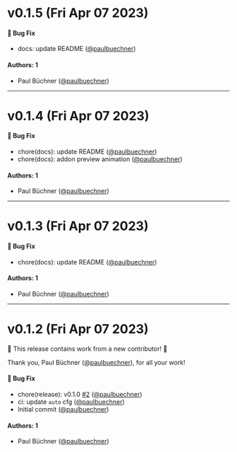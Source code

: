 # v0.1.5 (Fri Apr 07 2023)

#### 🐛 Bug Fix

- docs: update README ([@paulbuechner](https://github.com/paulbuechner))

#### Authors: 1

- Paul Büchner ([@paulbuechner](https://github.com/paulbuechner))

---

# v0.1.4 (Fri Apr 07 2023)

#### 🐛 Bug Fix

- chore(docs): update README ([@paulbuechner](https://github.com/paulbuechner))
- chore(docs): addon preview animation ([@paulbuechner](https://github.com/paulbuechner))

#### Authors: 1

- Paul Büchner ([@paulbuechner](https://github.com/paulbuechner))

---

# v0.1.3 (Fri Apr 07 2023)

#### 🐛 Bug Fix

- chore(docs): update README ([@paulbuechner](https://github.com/paulbuechner))

#### Authors: 1

- Paul Büchner ([@paulbuechner](https://github.com/paulbuechner))

---

# v0.1.2 (Fri Apr 07 2023)

:tada: This release contains work from a new contributor! :tada:

Thank you, Paul Büchner ([@paulbuechner](https://github.com/paulbuechner)), for all your work!

#### 🐛 Bug Fix

- chore(release): v0.1.0 [#2](https://github.com/paulbuechner/storybook-addon-data-theme-switcher/pull/2) ([@paulbuechner](https://github.com/paulbuechner))
- ci: update `auto` cfg ([@paulbuechner](https://github.com/paulbuechner))
- Initial commit ([@paulbuechner](https://github.com/paulbuechner))

#### Authors: 1

- Paul Büchner ([@paulbuechner](https://github.com/paulbuechner))
